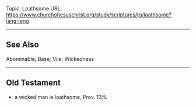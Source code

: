 Topic: Loathsome
URL: https://www.churchofjesuschrist.org/study/scriptures/tg/loathsome?lang=eng

---

## See Also

Abominable; Base; Vile; Wickedness

---

## Old Testament

- a wicked man is loathsome, Prov. 13:5.

